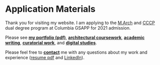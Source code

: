 # Application Materials

Thank you for visiting my website. I am applying to the [M.Arch](https://www.arch.columbia.edu/programs/1-master-of-architecture) and [CCCP](https://www.arch.columbia.edu/programs/4-m-s-critical-curatorial-conceptual-practices) dual degree program at Columbia GSAPP for 2021 admission. 

Please see [**my portfolio (pdf)**](https://drive.google.com/file/d/17HdrL28TeRnx9n-2B7nJMyZWIV-1UDYt/view?usp=sharing), [**architectural coursework**](/architecture), [**academic writing**](/writing), [**curatorial work**](/curatorial-work), and [**digital studies**](/studies).


Please feel free to [**contact**](/contact) me with any questions about my work and experience ([resume pdf](/resume.pdf) and [LinkedIn](https://www.linkedin.com/in/duncan-tomlin-6342b05b/)).

